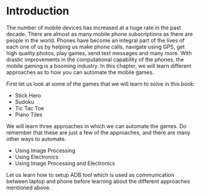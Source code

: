 # Introduction

The number of mobile devices has increased at a huge rate in the past decade. There are almost as many mobile phone subscriptions as there are people in the world. Phones have become an integral part of the lives of each one of us by helping us make phone calls, navigate using GPS, get high quality photos, play games, send text messages and many more. With drastic improvements in the computational capability of the phones, the mobile gaming is a booming industry. In this chapter, we will learn different approaches as to how you can automate the mobile games.

First let us look at some of the games that we will learn to solve in this book:
* Stick Hero
* Sudoku
* Tic Tac Toe
* Piano Tiles

We will learn three approaches in which we can automate the games. Do remember that these are just a few of the approaches, and there are many other ways to automate.
* Using Image Processing
* Using Electronics
* Using Image Processing and Electronics

Let us learn how to setup ADB tool which is used as communication between laptop and phone before learning about the different approaches mentioned above.
